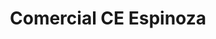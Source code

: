 ---
title: "Comercial CE Espinoza"
url: /loja-ecuador/comercial-ce-espinoza/
shop: Einkaufszentrum
---
